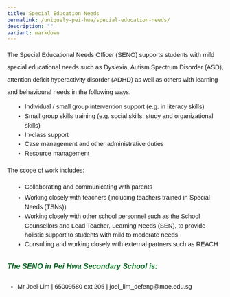 ```yaml
---
title: Special Education Needs
permalink: /uniquely-pei-hwa/special-education-needs/
description: ""
variant: markdown
---
```

<p style="font-size:14.5px; line-height:2;font-family:sans-serif;">The Special Educational Needs Officer (SENO) supports students with mild special educational needs such as Dyslexia, Autism Spectrum Disorder (ASD), attention deficit hyperactivity disorder (ADHD) as well as others with learning and behavioural needs in the following ways:</p>

<ul style="margin-top:-5px;">
<li style="font-size:14.5px; line-height:1.5;margin-left:17px;font-family:sans-serif;">Individual / small group intervention support (e.g. in literacy skills)</li>
<li style="font-size:14.5px; line-height:1.5;margin-left:17px;font-family:sans-serif;">Small group skills training (e.g. social skills, study and organizational skills)</li>
<li style="font-size:14.5px; line-height:1.5;margin-left:17px;font-family:sans-serif;">In-class support</li>
<li style="font-size:14.5px; line-height:1.5;margin-left:17px;font-family:sans-serif;">Case management and other administrative duties</li>
<li style="font-size:14.5px; line-height:1.5;margin-left:17px;font-family:sans-serif;margin-bottom:0px;">Resource management</li>
</ul>

<p style="font-size:14.5px; line-height:2;font-family:sans-serif;margin-top:0px;">The scope of work includes:</p>

<ul style="margin-top:-5px;">
<li style="font-size:14.5px; line-height:2;margin-left:17px;font-family:sans-serif;">Collaborating and communicating with parents</li>
<li style="font-size:14.5px; line-height:1.5;margin-left:17px;font-family:sans-serif;">Working closely with teachers (including teachers trained in Special Needs (TSNs))</li>
<li style="font-size:14.5px; line-height:1.5;margin-left:17px;font-family:sans-serif;">Working closely with other school personnel such as the School Counsellors and Lead Teacher, Learning Needs (SEN), to provide holistic support to students with mild to moderate needs</li>
<li style="font-size:14.5px; line-height:1.5;margin-left:17px;font-family:sans-serif;margin-bottom:0px;">Consulting and working closely with external partners such as REACH</li>
</ul>

<h6 style="color:#0B6623;font-family:sans-serif;font-weight:bold;margin-top:30px;"><strong style="font-family:sans-serif;font-size:17px;color:#0B6623;">The SENO in Pei Hwa Secondary School is: </strong></h6>
<ul style="margin-top:-5px;">
<li style="font-size:14.5px; line-height:1.5;font-family:sans-serif;">Mr Joel Lim | 65009580 ext 205 | joel_lim_defeng@moe.edu.sg</li>
</ul>